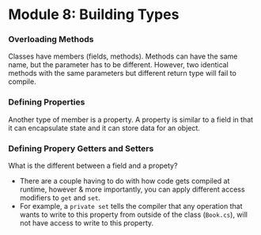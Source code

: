 # Module 8: Building Types

### Overloading Methods
Classes have members (fields, methods). Methods can have the same name, but the parameter has to be different. However, two identical methods with the same parameters but different return type will fail to compile.

### Defining Properties
Another type of member is a property. A property is similar to a field in that it can encapsulate state and it can store data for an object.

### Defining Propery Getters and Setters
What is the different between a field and a propety?
* There are a couple having to do with how code gets compiled at runtime, however & more importantly, you can apply different access modifiers to `get` and `set`.
* For example, a `private set` tells the compiler that any operation that wants to write to this property from outside of the class (`Book.cs`), will not have access to write to this property.